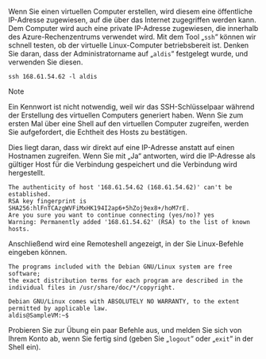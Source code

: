 Wenn Sie einen virtuellen Computer erstellen, wird diesem eine öffentliche IP-Adresse zugewiesen, auf die über das Internet zugegriffen werden kann. Dem Computer wird auch eine private IP-Adresse zugewiesen, die innerhalb des Azure-Rechenzentrums verwendet wird. Mit dem Tool „`ssh`“ können wir schnell testen, ob der virtuelle Linux-Computer betriebsbereit ist. Denken Sie daran, dass der Administratorname auf „`aldis`“ festgelegt wurde, und verwenden Sie diesen.

```azurecli
ssh 168.61.54.62 -l aldis
```

> [!NOTE]
> Ein Kennwort ist nicht notwendig, weil wir das SSH-Schlüsselpaar während der Erstellung des virtuellen Computers generiert haben. Wenn Sie zum ersten Mal über eine Shell auf den virtuellen Computer zugreifen, werden Sie aufgefordert, die Echtheit des Hosts zu bestätigen. 
> 
> Dies liegt daran, dass wir direkt auf eine IP-Adresse anstatt auf einen Hostnamen zugreifen. Wenn Sie mit „Ja“ antworten, wird die IP-Adresse als gültiger Host für die Verbindung gespeichert und die Verbindung wird hergestellt.

```
The authenticity of host '168.61.54.62 (168.61.54.62)' can't be established.
RSA key fingerprint is SHA256:hlFnTCAzgWVFiMxHK194I2ap6+5hZoj9ex8+/hoM7rE.
Are you sure you want to continue connecting (yes/no)? yes
Warning: Permanently added '168.61.54.62' (RSA) to the list of known hosts.
```

Anschließend wird eine Remoteshell angezeigt, in der Sie Linux-Befehle eingeben können.

```
The programs included with the Debian GNU/Linux system are free software;
the exact distribution terms for each program are described in the
individual files in /usr/share/doc/*/copyright.

Debian GNU/Linux comes with ABSOLUTELY NO WARRANTY, to the extent
permitted by applicable law.
aldis@SampleVM:~$
```

Probieren Sie zur Übung ein paar Befehle aus, und melden Sie sich von Ihrem Konto ab, wenn Sie fertig sind (geben Sie „`logout`“ oder „`exit`“ in der Shell ein).